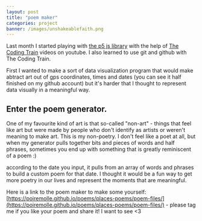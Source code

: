 ```yaml
---
layout: post
title: "poem maker"
categories: project
banner: /images/unshakeablefaith.png
---
```


Last month I started playing with [the p5 js library](https://p5js.org/) with the help of [The Coding Train](https://www.youtube.com/channel/UCvjgXvBlbQiydffZU7m1_aw) videos on youtube.  I also learned to use git and github with The Coding Train. 

First I wanted to make a sort of data visualization program that would make abtract art out of gps coordinates, times and dates (you can see it half finished on my github account) but it's harder that I thought to represent data visually in a meaningful way.

## Enter the poem generator.

One of my favourite kind of art is that so-called "non-art" - things that feel like art but were made by people who don't identify as artists or weren't meaning to make art.  This is my non-poetry. I don't feel like a poet at all, but when my generator pulls together bits and pieces of words and half phrases, sometimes you end up with something that is greatly reminiscent of a poem :)

according to the date you input, it pulls from an array of words and phrases to build a custom poem for that date. I thought it would be a fun way to get more poetry in our lives and represent the moments that are meaningful.

Here is a link to the poem maker to make some yourself: [https://poiremolle.github.io/poems/places-poems/poem-files/](https://poiremolle.github.io/poems/places-poems/poem-files/) - please tag me if you like your poem and share it! I want to see <3
